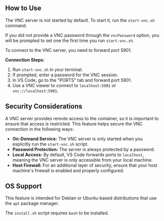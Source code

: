 ## How to Use

The VNC server is not started by default. To start it, run the `start-vnc.sh` command.

If you did not provide a VNC password through the `vncPassword` option, you will be prompted to set one the first time you run `start-vnc.sh`.

To connect to the VNC server, you need to forward port 5901.

**Connection Steps:**

1.  Run `start-vnc.sh` in your terminal.
2.  If prompted, enter a password for the VNC session.
3.  In VS Code, go to the "PORTS" tab and forward port 5901.
4.  Use a VNC viewer to connect to `localhost:5901` or `vnc://localhost:5901`.

## Security Considerations

A VNC server provides remote access to the container, so it is important to ensure that access is restricted. This feature helps secure the VNC connection in the following ways:

- **On-Demand Service:** The VNC server is only started when you explicitly run the `start-vnc.sh` script.
- **Password Protection:** The server is always protected by a password.
- **Local Access:** By default, VS Code forwards ports to `localhost`, meaning the VNC server is only accessible from your local machine.
- **Host Firewall:** For an additional layer of security, ensure that your host machine's firewall is enabled and properly configured.

## OS Support

This feature is intended for Debian or Ubuntu-based distributions that use the `apt` package manager.

The `install.sh` script requires `bash` to be installed.